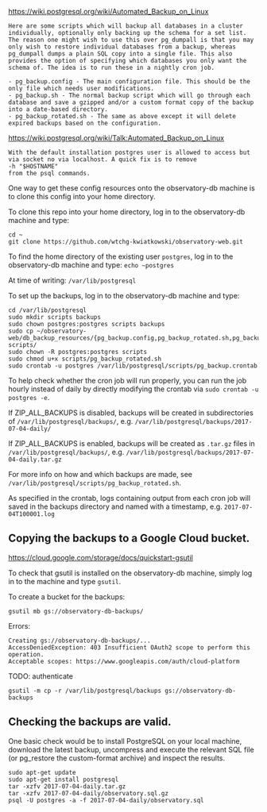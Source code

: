 https://wiki.postgresql.org/wiki/Automated_Backup_on_Linux
```
Here are some scripts which will backup all databases in a cluster individually, optionally only backing up the schema for a set list. The reason one might wish to use this over pg_dumpall is that you may only wish to restore individual databases from a backup, whereas pg_dumpall dumps a plain SQL copy into a single file. This also provides the option of specifying which databases you only want the schema of. The idea is to run these in a nightly cron job.

- pg_backup.config - The main configuration file. This should be the only file which needs user modifications.
- pg_backup.sh - The normal backup script which will go through each database and save a gzipped and/or a custom format copy of the backup into a date-based directory.
- pg_backup_rotated.sh - The same as above except it will delete expired backups based on the configuration.
```

https://wiki.postgresql.org/wiki/Talk:Automated_Backup_on_Linux
```
With the default installation postgres user is allowed to access but via socket no via localhost. A quick fix is to remove
-h "$HOSTNAME"
from the psql commands.
```

One way to get these config resources onto the observatory-db machine is to clone this config into your home directory.

To clone this repo into your home directory, log in to the observatory-db machine and type:
```
cd ~
git clone https://github.com/wtchg-kwiatkowski/observatory-web.git

```

To find the home directory of the existing user `postgres`, log in to the observatory-db machine and type:
`echo ~postgres`

At time of writing: `/var/lib/postgresql`

To set up the backups, log in to the observatory-db machine and type:
```
cd /var/lib/postgresql
sudo mkdir scripts backups
sudo chown postgres:postgres scripts backups
sudo cp ~/observatory-web/db_backup_resources/{pg_backup.config,pg_backup_rotated.sh,pg_backup.crontab} scripts/
sudo chown -R postgres:postgres scripts
sudo chmod u+x scripts/pg_backup_rotated.sh
sudo crontab -u postgres /var/lib/postgresql/scripts/pg_backup.crontab

```

To help check whether the cron job will run properly, you can run the job hourly instead of daily by directly modifying the crontab via `sudo crontab -u postgres -e`.

If ZIP_ALL_BACKUPS is disabled, backups will be created in subdirectories of `/var/lib/postgresql/backups/`, e.g. `/var/lib/postgresql/backups/2017-07-04-daily/`

If ZIP_ALL_BACKUPS is enabled, backups will be created as `.tar.gz` files in `/var/lib/postgresql/backups/`, e.g. `/var/lib/postgresql/backups/2017-07-04-daily.tar.gz`

For more info on how and which backups are made, see `/var/lib/postgresql/scripts/pg_backup_rotated.sh`.

As specified in the crontab, logs containing output from each cron job will saved in the backups directory and named with a timestamp, e.g. `2017-07-04T100001.log`


## Copying the backups to a Google Cloud bucket.
https://cloud.google.com/storage/docs/quickstart-gsutil

To check that gsutil is installed on the observatory-db machine, simply log in to the machine and type `gsutil`.

To create a bucket for the backups:
```
gsutil mb gs://observatory-db-backups/
```

Errors:
```
Creating gs://observatory-db-backups/...
AccessDeniedException: 403 Insufficient OAuth2 scope to perform this operation.
Acceptable scopes: https://www.googleapis.com/auth/cloud-platform
```

TODO: authenticate

```
gsutil -m cp -r /var/lib/postgresql/backups gs://observatory-db-backups
```


## Checking the backups are valid.

One basic check would be to install PostgreSQL on your local machine, download the latest backup, uncompress and execute the relevant SQL file (or pg_restore the custom-format archive) and inspect the results.

```
sudo apt-get update
sudo apt-get install postgresql
tar -xzfv 2017-07-04-daily.tar.gz
tar -xzfv 2017-07-04-daily/observatory.sql.gz
psql -U postgres -a -f 2017-07-04-daily/observatory.sql
```
